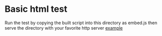 # Basic html test

Run the test by copying the built script into this directory as embed.js then serve the directory with your favorite http server [example](https://www.npmjs.com/package/http-server)
